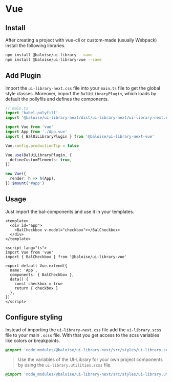 # Vue

## Install

After creating a project with vue-cli or custom-made (usually Webpack) install the following libraries.

```bash
npm install @baloise/ui-library --save
npm install @baloise/ui-library-vue --save
```

## Add Plugin

Import the `ui-library-next.css` file into your `main.ts` file to get the global style classes. Moreover, import the `BalUiLibraryPlugin`, which loads by default the pollyfils and defines the components.

```typescript
// main.ts
import 'babel-polyfill'
import '@baloise/ui-library-next/dist/ui-library-next/ui-library-next.css'

import Vue from 'vue'
import App from './App.vue'
import { BalUiLibraryPlugin } from '@baloise/ui-library-next-vue'

Vue.config.productionTip = false

Vue.use(BalUiLibraryPlugin, {
  defineCustomElements: true,
})

new Vue({
  render: h => h(App),
}).$mount('#app')
```

## Usage

Just import the bal-components and use it in your templates.

```vue
<template>
  <div id="app">
    <BalCheckbox v-model="checkbox"></BalCheckbox>
  </div>
</template>

<script lang="ts">
import Vue from 'vue'
import { BalCheckbox } from '@baloise/ui-library-vue'

export default Vue.extend({
  name: 'App',
  components: { BalCheckbox },
  data() {
    const checkbox = true
    return { checkbox }
  },
})
</script>
```

## Configure styling

Instead of importing the `ui-library-next.css` file add the `ui-library.scss` file to your main `.scss` file. With that you get access to the scss variables like colors or breakpoints.

```scss
@import 'node_modules/@baloise/ui-library-next/src/styles/ui-library.scss';
```

> Use the variables of the UI-Library for your own project components by using the `ui-library.utilities.scss` file.

```scss
@import 'node_modules/@baloise/ui-library-next/src/styles/ui-library.utilities.scss';
```
